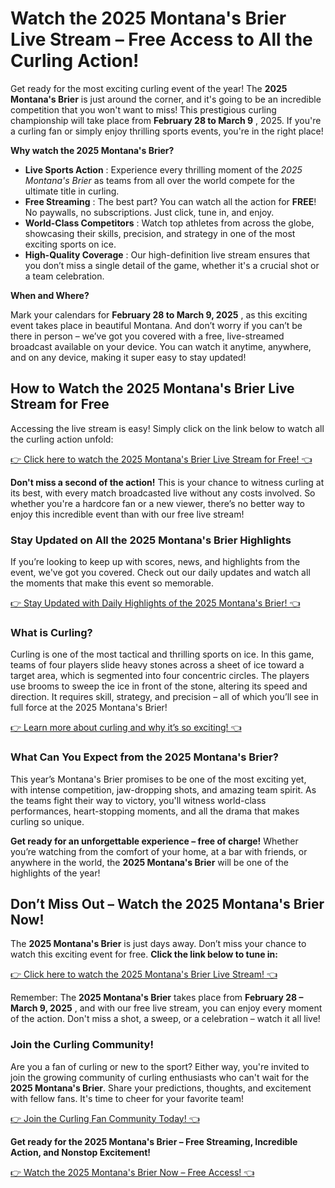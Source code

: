 # Watch the 2025 Montana's Brier Live Stream – Free Access to All the Curling Action!

Get ready for the most exciting curling event of the year! The **2025 Montana's Brier** is just around the corner, and it's going to be an incredible competition that you won't want to miss! This prestigious curling championship will take place from **February 28 to March 9** , 2025. If you're a curling fan or simply enjoy thrilling sports events, you're in the right place!

**Why watch the 2025 Montana's Brier?**

- **Live Sports Action** : Experience every thrilling moment of the _2025 Montana's Brier_ as teams from all over the world compete for the ultimate title in curling.
- **Free Streaming** : The best part? You can watch all the action for **FREE**! No paywalls, no subscriptions. Just click, tune in, and enjoy.
- **World-Class Competitors** : Watch top athletes from across the globe, showcasing their skills, precision, and strategy in one of the most exciting sports on ice.
- **High-Quality Coverage** : Our high-definition live stream ensures that you don’t miss a single detail of the game, whether it's a crucial shot or a team celebration.

**When and Where?**

Mark your calendars for **February 28 to March 9, 2025** , as this exciting event takes place in beautiful Montana. And don’t worry if you can’t be there in person – we’ve got you covered with a free, live-streamed broadcast available on your device. You can watch it anytime, anywhere, and on any device, making it super easy to stay updated!

## How to Watch the 2025 Montana's Brier Live Stream for Free

Accessing the live stream is easy! Simply click on the link below to watch all the curling action unfold:

[👉 Click here to watch the 2025 Montana's Brier Live Stream for Free! 👈](https://tinyurl.com/livestreamfreeo?st=2025montanasbrier&si=gh)

**Don't miss a second of the action!** This is your chance to witness curling at its best, with every match broadcasted live without any costs involved. So whether you're a hardcore fan or a new viewer, there’s no better way to enjoy this incredible event than with our free live stream!

### Stay Updated on All the 2025 Montana's Brier Highlights

If you’re looking to keep up with scores, news, and highlights from the event, we've got you covered. Check out our daily updates and watch all the moments that make this event so memorable.

[👉 Stay Updated with Daily Highlights of the 2025 Montana's Brier! 👈](https://tinyurl.com/livestreamfreeo?st=2025montanasbrier&si=gh)

### What is Curling?

Curling is one of the most tactical and thrilling sports on ice. In this game, teams of four players slide heavy stones across a sheet of ice toward a target area, which is segmented into four concentric circles. The players use brooms to sweep the ice in front of the stone, altering its speed and direction. It requires skill, strategy, and precision – all of which you’ll see in full force at the 2025 Montana's Brier!

[👉 Learn more about curling and why it’s so exciting! 👈](https://tinyurl.com/livestreamfreeo?st=2025montanasbrier&si=gh)

### What Can You Expect from the 2025 Montana's Brier?

This year’s Montana's Brier promises to be one of the most exciting yet, with intense competition, jaw-dropping shots, and amazing team spirit. As the teams fight their way to victory, you'll witness world-class performances, heart-stopping moments, and all the drama that makes curling so unique.

**Get ready for an unforgettable experience – free of charge!** Whether you’re watching from the comfort of your home, at a bar with friends, or anywhere in the world, the **2025 Montana's Brier** will be one of the highlights of the year!

## Don’t Miss Out – Watch the 2025 Montana's Brier Now!

The **2025 Montana's Brier** is just days away. Don’t miss your chance to watch this exciting event for free. **Click the link below to tune in:**

[👉 Click here to watch the 2025 Montana's Brier Live Stream! 👈](https://tinyurl.com/livestreamfreeo?st=2025montanasbrier&si=gh)

Remember: The **2025 Montana's Brier** takes place from **February 28 – March 9, 2025** , and with our free live stream, you can enjoy every moment of the action. Don't miss a shot, a sweep, or a celebration – watch it all live!

### Join the Curling Community!

Are you a fan of curling or new to the sport? Either way, you're invited to join the growing community of curling enthusiasts who can't wait for the **2025 Montana's Brier**. Share your predictions, thoughts, and excitement with fellow fans. It's time to cheer for your favorite team!

[👉 Join the Curling Fan Community Today! 👈](https://tinyurl.com/livestreamfreeo?st=2025montanasbrier&si=gh)

**Get ready for the 2025 Montana's Brier – Free Streaming, Incredible Action, and Nonstop Excitement!**

[👉 Watch the 2025 Montana's Brier Now – Free Access! 👈](https://tinyurl.com/livestreamfreeo?st=2025montanasbrier&si=gh)
